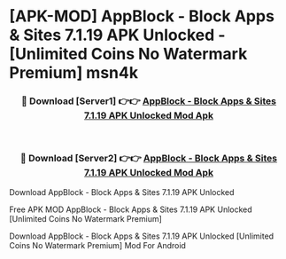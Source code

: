 # [APK-MOD] AppBlock - Block Apps & Sites 7.1.19 APK Unlocked - [Unlimited Coins No Watermark Premium] msn4k



<div align="center">
<h3>🔴 Download [Server1] 👉👉 <a href="https://momento.my/?title=AppBlock_-_Block_Apps_&_Sites_7.1.19_APK_Unlocked">AppBlock - Block Apps & Sites 7.1.19 APK Unlocked Mod Apk</a></h3><br>

<h3>🔴 Download [Server2] 👉👉 <a href="https://momento.my/?title=AppBlock_-_Block_Apps_&_Sites_7.1.19_APK_Unlocked">AppBlock - Block Apps & Sites 7.1.19 APK Unlocked Mod Apk</a></h3>
</div>



Download AppBlock - Block Apps & Sites 7.1.19 APK Unlocked 

Free APK MOD AppBlock - Block Apps & Sites 7.1.19 APK Unlocked [Unlimited Coins No Watermark Premium]

Download AppBlock - Block Apps & Sites 7.1.19 APK Unlocked [Unlimited Coins No Watermark Premium] Mod For Android
